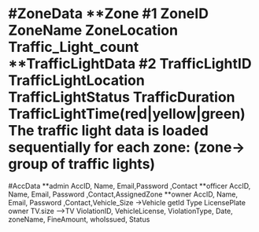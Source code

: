 #ZoneData
**Zone
#1 ZoneID ZoneName ZoneLocation Traffic_Light_count
**TrafficLightData
#2 TrafficLightID TrafficLightLocation TrafficLightStatus TrafficDuration TrafficLightTime(red|yellow|green)
The traffic light data is loaded sequentially for each zone: (zone-> group of traffic lights)
==============================================================================================================
#AccData
**admin
AccID, Name, Email,Password ,Contact
**officer
AccID, Name, Email, Password ,Contact,AssignedZone
**owner
AccID, Name, Email, Password ,Contact,Vehicle_Size
->Vehicle
getId Type LicensePlate owner TV.size
-->TV
ViolationID,  VehicleLicense, ViolationType, Date, zoneName,  FineAmount, whoIssued, Status
